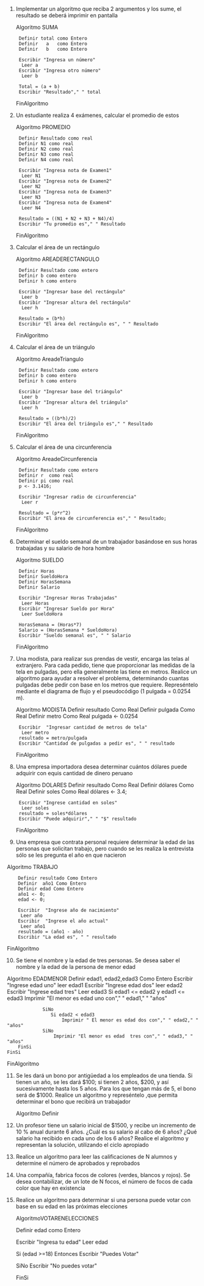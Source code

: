 1. Implementar un algoritmo que reciba 2 argumentos y los sume, el resultado se
deberá imprimir en pantalla
     
     Algoritmo SUMA
        
        Definir total como Entero
        Definir   a   como Entero
        Definir   b   como Entero

        Escribir "Ingresa un número"
         Leer a
        Escribir "Ingresa otro número"
         Leer b

        Total = (a + b)
        Escribir "Resultado"," " total
     FinAlgoritmo

2. Un estudiante realiza 4 exámenes, calcular el promedio de estos

     Algoritmo PROMEDIO

        Definir Resultado como real
        Definir N1 como real
        Definir N2 como real
        Definir N3 como real
        Definir N4 como real

        Escribir "Ingresa nota de Examen1"
         Leer N1
        Escribir "Ingresa nota de Examen2"
         Leer N2
        Escribir "Ingresa nota de Examen3"
         Leer N3
        Escribir "Ingresa nota de Examen4"
         Leer N4
      
        Resultado = ((N1 + N2 + N3 + N4)/4)
        Escribir "Tu promedio es"," " Resultado

     FinAlgoritmo


3. Calcular el área de un rectángulo

     Algoritmo AREADERECTANGULO

        Definir Resultado como entero
        Definir b como entero
        Definir h como entero

        Escribir "Ingresar base del rectángulo"
         Leer b
        Escribir "Ingresar altura del rectángulo"
         Leer h

        Resultado = (b*h)
        Escribir "El área del rectángulo es", " " Resultado

     FinAlgoritmo  


4. Calcular el área de un triángulo

     Algoritmo AreadeTriangulo

        Definir Resultado como entero
        Definir b como entero
        Definir h como entero

        Escribir "Ingresar base del triángulo"
         Leer b
        Escribir "Ingresar altura del triángulo"
         Leer h

        Resultado = ((b*h)/2)
        Escribir "El área del triángulo es"," " Resultado

     FinAlgoritmo 

5. Calcular el área de una circunferencia

     Algoritmo AreadeCircunferencia
      
        Definir Resultado como entero
        Definir r  como real
        Definir pi como real
        p <- 3.1416;

        Escribir "Ingresar radio de circunferencia"
         Leer r
      
        Resultado = (p*r^2)
	    Escribir "El área de circunferencia es"," " Resultado;

     FinAlgoritmo
      
6. Determinar el sueldo semanal de un trabajador basándose en sus horas
trabajadas y su salario de hora hombre

     Algoritmo SUELDO

        Definir Horas
        Definir SueldoHora
        Definir HorasSemana
        Definir Salario

        Escribir "Ingresar Horas Trabajadas"
         Leer Horas
        Escribir "Ingresar Sueldo por Hora"
         Leer SueldoHora
      
        HorasSemana = (Horas*7)
        Salario = (HorasSemana * SueldoHora)
        Escribir "Sueldo semanal es", " " Salario
     FinAlgoritmo


7. Una modista, para realizar sus prendas de vestir, encarga las telas al extranjero.
Para cada pedido, tiene que proporcionar las medidas de la tela en pulgadas,
pero ella generalmente las tiene en metros. Realice un algoritmo para ayudar a resolver el problema, determinando cuantas pulgadas debe pedir con base en
los metros que requiere. Represéntelo mediante el diagrama de flujo y el
pseudocódigo (1 pulgada = 0.0254 m).

    Algoritmo MODISTA
	    Definir resultado Como Real
	    Definir pulgada Como Real
	    Definir metro Como Real
	    pulgada <- 0.0254
	
	
	    Escribir  "Ingresar cantidad de metros de tela"
	     Leer metro
	    resultado = metro/pulgada
	    Escribir "Cantidad de pulgadas a pedir es", " " resultado
    FinAlgoritmo


8. Una empresa importadora desea determinar cuántos dólares puede adquirir
con equis cantidad de dinero peruano

   Algoritmo DOLARES
	    Definir resultado Como Real
	    Definir dólares Como Real
	    Definir soles Como Real
	    dólares <- 3.4;
	
	    Escribir "Ingrese cantidad en soles"
	     Leer soles
	    resultado = soles*dólares
	    Escribir "Puede adquirir"," " "$" resultado 
   FinAlgoritmo 

9. Una empresa que contrata personal requiere determinar la edad de las
personas que solicitan trabajo, pero cuando se les realiza la entrevista sólo se
les pregunta el año en que nacieron

  Algoritmo TRABAJO
	
	    Definir resultado Como Entero
	    Definir  año1 Como Entero
	    Definir edad Como Entero
	    año1 <- 0;
	    edad <- 0;

	    Escribir  "Ingrese año de nacimiento"
	     Leer año
	    Escribir  "Ingrese el año actual"
	     Leer año1
	    resultado = (año1 - año)
	    Escribir "La edad es", " " resultado
  FinAlgoritmo

10. Se tiene el nombre y la edad de tres personas. Se desea saber el nombre y la
edad de la persona de menor edad

   Algoritmo EDADMENOR
	    Definir edad1, edad2,edad3 Como Entero
	    Escribir "Ingrese edad uno"
	     leer edad1
	    Escribir "Ingrese edad dos"
	     leer edad2
	     Escribir "Ingrese edad tres"
	     Leer edad3
	      Si edad1 <= edad2 y edad1 <= edad3
		     Imprimir "El menor es edad uno con"," " edad1," " "años"
		
            	 SiNo
		            Si edad2 < edad3
			            Imprimir " El menor es edad dos con"," " edad2," " "años"
		         SiNo
			         Imprimir "El menor es edad  tres con"," " edad3," " "años"
		FinSi
	FinSi
FinAlgoritmo

11. Se les dará un bono por antigüedad a los empleados de una tienda. Si tienen un
año, se les dará $100; si tienen 2 años, $200, y así sucesivamente hasta los 5
años. Para los que tengan más de 5, el bono será de $1000. Realice un algoritmo
y represéntelo ,que permita determinar el bono que recibirá un trabajador

    Algoritmo 
        Definir 

12. Un profesor tiene un salario inicial de $1500, y recibe un incremento de 10 % anual
durante 6 años. ¿Cuál es su salario al cabo de 6 años? ¿Qué salario ha recibido
en cada uno de los 6 años? Realice el algoritmo y representan la solución,
utilizando el ciclo apropiado
13. Realice un algoritmo para leer las calificaciones de N alumnos y determine el
número de aprobados y reprobados
14. Una compañía, fabrica focos de colores (verdes, blancos y rojos). Se desea
contabilizar, de un lote de N focos, el número de focos de cada color que hay en
existencia
15. Realice un algoritmo para determinar si una persona puede votar con base en
su edad en las próximas elecciones

    AlgoritmoVOTARENELECCIONES
     
     Definir edad como Entero
     
     Escribir "Ingresa tu edad"
     Leer edad

     Si (edad >=18) Entonces
     Escribir "Puedes Votar" 

     SiNo
     Escribir "No puedes votar"
    
    FinSi 




    
